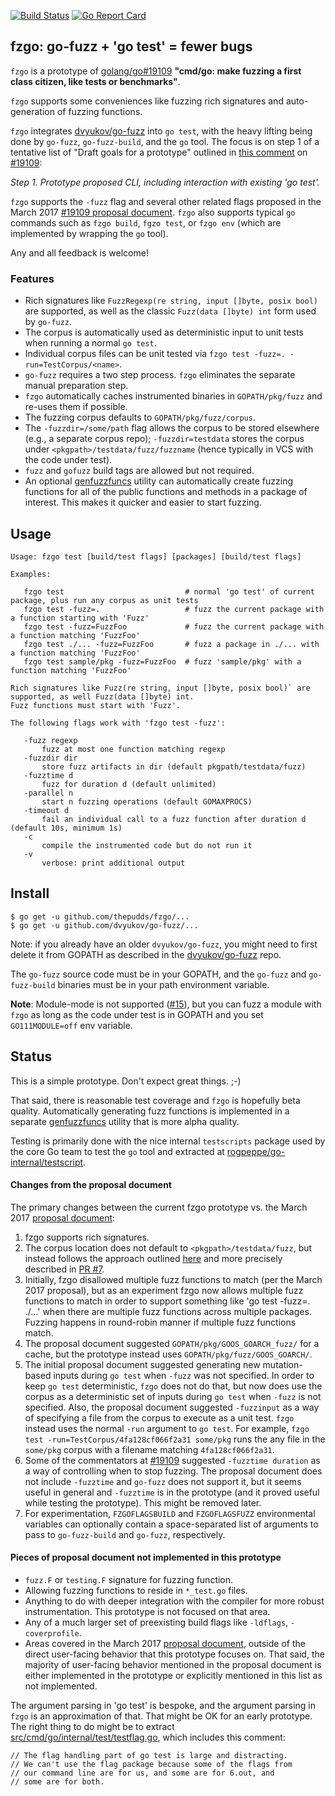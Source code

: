 [![Build Status](https://travis-ci.org/thepudds/fzgo.svg?branch=master)](https://travis-ci.org/thepudds/fzgo) [![Go Report Card](https://goreportcard.com/badge/thepudds/fzgo)](https://goreportcard.com/report/thepudds/fzgo) 

## fzgo: go-fuzz + 'go test' = fewer bugs

`fzgo` is a prototype of [golang/go#19109](https://golang.org/issue/19109) **"cmd/go: make fuzzing a first class citizen, like tests or benchmarks"**.

`fzgo` supports some conveniences like fuzzing rich signatures and auto-generation of fuzzing functions.

`fzgo` integrates [dvyukov/go-fuzz](https://github.com/dvyukov/go-fuzz)
into `go test`, with the heavy lifting being done by `go-fuzz`, `go-fuzz-build`, and the `go` tool. The focus 
is on step 1 of a tentative list of "Draft goals for a prototype" outlined in [this
comment](https://github.com/golang/go/issues/19109#issuecomment-441442080) on [#19109](https://golang.org/issue/19109):

   _Step 1. Prototype proposed CLI, including interaction with existing 'go test'._
 
`fzgo` supports the `-fuzz` flag and several other related flags proposed in the March 2017 
[#19109 proposal document](https://github.com/golang/go/issues/19109#issuecomment-285456008). `fzgo` also supports typical `go` commands 
such as `fzgo build`, `fgzo test`, or `fzgo env` (which are implemented by wrapping the `go` tool).

Any and all feedback is welcome!

### Features

* Rich signatures like `FuzzRegexp(re string, input []byte, posix bool)` are supported, as well as the classic `Fuzz(data []byte) int` form used by `go-fuzz`. 
* The corpus is automatically used as deterministic input to unit tests when running a normal `go test`. 
* Individual corpus files can be unit tested via `fzgo test -fuzz=. -run=TestCorpus/<name>`.
* `go-fuzz` requires a two step process. `fzgo` eliminates the separate manual preparation step.
* `fzgo` automatically caches instrumented binaries in `GOPATH/pkg/fuzz` and re-uses them if possible.
* The fuzzing corpus defaults to `GOPATH/pkg/fuzz/corpus`. 
* The `-fuzzdir=/some/path` flag allows the corpus to be stored elsewhere (e.g., a separate corpus repo); `-fuzzdir=testdata` stores the corpus under `<pkgpath>/testdata/fuzz/fuzzname` (hence typically in VCS with the code under test).
* `fuzz` and `gofuzz` build tags are allowed but not required.
* An optional [genfuzzfuncs](https://github.com/thepudds/fzgo/blob/master/genfuzzfuncs/README.md) utility can automatically create fuzzing functions for all of the public functions and methods in a package of interest. This makes it quicker and easier to start fuzzing.

## Usage
```
Usage: fzgo test [build/test flags] [packages] [build/test flags]

Examples:

   fzgo test                           # normal 'go test' of current package, plus run any corpus as unit tests
   fzgo test -fuzz=.                   # fuzz the current package with a function starting with 'Fuzz'
   fzgo test -fuzz=FuzzFoo             # fuzz the current package with a function matching 'FuzzFoo'
   fzgo test ./... -fuzz=FuzzFoo       # fuzz a package in ./... with a function matching 'FuzzFoo'
   fzgo test sample/pkg -fuzz=FuzzFoo  # fuzz 'sample/pkg' with a function matching 'FuzzFoo'

Rich signatures like Fuzz(re string, input []byte, posix bool)` are supported, as well Fuzz(data []byte) int.
Fuzz functions must start with 'Fuzz'.

The following flags work with 'fzgo test -fuzz':

   -fuzz regexp
       fuzz at most one function matching regexp
   -fuzzdir dir
       store fuzz artifacts in dir (default pkgpath/testdata/fuzz)
   -fuzztime d
       fuzz for duration d (default unlimited)
   -parallel n
       start n fuzzing operations (default GOMAXPROCS)
   -timeout d
       fail an individual call to a fuzz function after duration d (default 10s, minimum 1s)
   -c
       compile the instrumented code but do not run it
   -v
       verbose: print additional output
```  

## Install

```
$ go get -u github.com/thepudds/fzgo/...
$ go get -u github.com/dvyukov/go-fuzz/...
```

Note: if you already have an older `dvyukov/go-fuzz`, you might need to first delete it from GOPATH as described in
the [dvyukov/go-fuzz](https://github.com/dvyukov/go-fuzz#history-rewrite) repo.

The `go-fuzz` source code must be in your GOPATH, and the `go-fuzz` and `go-fuzz-build` binaries must be 
in your path environment variable.

**Note**: Module-mode is not supported ([#15](https://github.com/thepudds/fzgo/issues/15)), but you can fuzz a module with `fzgo` as long as the code under test is in GOPATH and you set `GO111MODULE=off` env variable.

## Status

This is a simple prototype. Don't expect great things.  ;-)

That said, there is reasonable test coverage and `fzgo` is hopefully beta quality. Automatically generating fuzz functions is implemented in a separate [genfuzzfuncs](https://github.com/thepudds/fzgo/blob/master/genfuzzfuncs/README.md) utility that is more alpha quality.

Testing is primarily done with the nice internal `testscripts` package used by the core Go team to test the `go` tool
and extracted at [rogpeppe/go-internal/testscript](https://github.com/rogpeppe/go-internal/tree/master/testscript).

#### Changes from the proposal document

The primary changes between the current fzgo prototype vs. the March 2017 [proposal document](https://github.com/golang/go/issues/19109#issuecomment-285456008):

1. fzgo supports rich signatures.
2. The corpus location does not default to `<pkgpath>/testdata/fuzz`, but instead follows the approach outlined [here](https://groups.google.com/d/msg/golang-fuzzing-proposal/WVyRXx7AsO4/CXzvbMT1CgAJ) and more precisely described in [PR #7](https://github.com/thepudds/fzgo/pull/7).
3. Initially, fzgo disallowed multiple fuzz functions to match (per the March 2017 proposal),
but as an experiment fzgo now allows multiple fuzz functions to match in order to 
support something like 'go test -fuzz=. ./...' when there are multiple fuzz functions
across multiple packages. Fuzzing happens in round-robin manner if multiple fuzz functions match.
4. The proposal document suggested `GOPATH/pkg/GOOS_GOARCH_fuzz/` for a cache, but the prototype instead
uses `GOPATH/pkg/fuzz/GOOS_GOARCH/`.
5. The initial proposal document suggested generating new mutation-based inputs during `go test` when `-fuzz` was not specified. In order to keep `go test` deterministic, `fzgo` does not do that, but now does use the corpus as a deterministic set of inputs during `go test` when `-fuzz` is not specified.  Also, the proposal document suggested `-fuzzinput` as a way of specifying a file from the corpus to execute as a unit test. `fzgo` instead uses the normal `-run` argument to `go test`. For example, `fzgo test -run=TestCorpus/4fa128cf066f2a31 some/pkg` runs the any file in the `some/pkg` corpus with a filename matching `4fa128cf066f2a31`.
6. Some of the commentators at [#19109](https://golang.org/issue/19109) suggested `-fuzztime duration` as a 
way of controlling when to stop fuzzing. The proposal document does not include `-fuzztime` and `go-fuzz` 
does not support it, but it seems useful in general and `-fuzztime` is in the prototype (and it proved 
useful while testing the prototype). This might be removed later.
7. For experimentation, `FZGOFLAGSBUILD` and `FZGOFLAGSFUZZ` environmental variables can optionally contain a space-separated list of arguments to pass to `go-fuzz-build` and `go-fuzz`, respectively.

#### Pieces of proposal document not implemented in this prototype

* `fuzz.F` or `testing.F` signature for fuzzing function.
* Allowing fuzzing functions to reside in `*_test.go` files.
* Anything to do with deeper integration with the compiler for more robust instrumentation. This
prototype is not focused on that area.
* Any of a much larger set of preexisting build flags like `-ldflags`, `-coverprofile`.
* Areas covered in the March 2017 [proposal document](https://github.com/golang/go/issues/19109#issuecomment-285456008), 
outside of the direct user-facing behavior that this prototype focuses on. That said, the majority of user-facing behavior mentioned in the proposal document is either implemented in the prototype or explicitly mentioned in this list as not implemented.

The argument parsing in 'go test' is bespoke, and the argument parsing in `fzgo` is an approximation of that.
That might be OK for an early prototype. The right thing to do might be to extract 
[src/cmd/go/internal/test/testflag.go](https://golang.org/src/cmd/go/internal/test/testflag.go), 
which includes this comment:

```
// The flag handling part of go test is large and distracting.
// We can't use the flag package because some of the flags from
// our command line are for us, and some are for 6.out, and
// some are for both.
```
